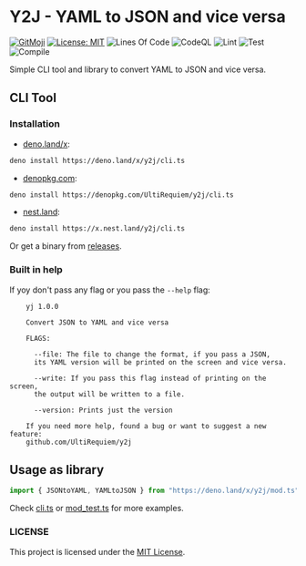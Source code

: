 # Y2J - YAML to JSON and vice versa

[![GitMoji](https://img.shields.io/badge/Gitmoji-%F0%9F%8E%A8%20-FFDD67.svg)](https://gitmoji.dev)
[![License: MIT](https://img.shields.io/badge/License-MIT-blue.svg)](https://opensource.org/licenses/MIT)
![Lines Of Code](https://img.shields.io/tokei/lines/github.com/UltiRequiem/y2j?color=blue&label=Total%20Lines)
![CodeQL](https://github.com/UltiRequiem/y2j/workflows/CodeQL/badge.svg)
![Lint](https://github.com/UltiRequiem/y2j/workflows/Lint/badge.svg)
![Test](https://github.com/UltiRequiem/y2j/workflows/Tests/badge.svg)
![Compile](https://github.com/UltiRequiem/y2j/workflows/Tests/badge.svg)

Simple CLI tool and library to convert YAML to JSON and vice versa.

## CLI Tool

### Installation

- [deno.land/x](https://deno.land/x/y2j/cli.ts):

```bash
deno install https://deno.land/x/y2j/cli.ts
```

- [denopkg.com](https://denopkg.com/UltiRequiem/y2j/cli.ts):

```bash
deno install https://denopkg.com/UltiRequiem/y2j/cli.ts
```

- [nest.land](https://x.nest.land/y2j/cli.ts):

```bash
deno install https://x.nest.land/y2j/cli.ts
```

Or get a binary from [releases](https://github.com/UltiRequiem/deno-clear/releases/latest).

### Built in help

If yoy don't pass any flag or you pass the `--help` flag:

```
    yj 1.0.0

    Convert JSON to YAML and vice versa

    FLAGS:

      --file: The file to change the format, if you pass a JSON,
      its YAML version will be printed on the screen and vice versa.

      --write: If you pass this flag instead of printing on the screen,
      the output will be written to a file.

      --version: Prints just the version

    If you need more help, found a bug or want to suggest a new feature:
    github.com/UltiRequiem/y2j

```

## Usage as library

```typescript
import { JSONtoYAML, YAMLtoJSON } from "https://deno.land/x/y2j/mod.ts";
```

Check [cli.ts](./cli.ts) or [mod_test.ts](./mod_test.ts) for more examples.

### LICENSE

This project is licensed under the [MIT License](./LICENSE.md).
